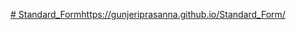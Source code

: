 [# Standard_Form](https://gunjeriprasanna.github.io/Standard_Form/)https://gunjeriprasanna.github.io/Standard_Form/
